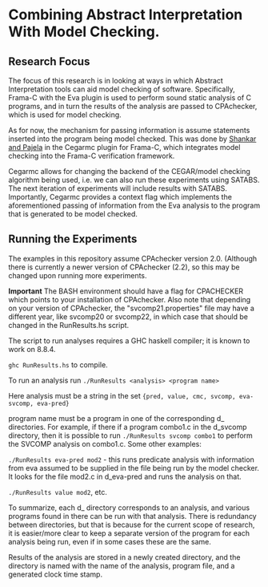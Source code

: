# Combining Abstract Interpretation With Model Checking.

## Research Focus

The focus of this research is in looking at ways in which Abstract Interpretation
tools can aid model checking of software. Specifically, Frama-C with the Eva
plugin is used to perform sound static analysis of C programs, and in turn the
results of the analysis are passed to CPAchecker, which is used for model
checking.

As for now, the mechanism for passing information is assume statements inserted
into the program being model checked. This was done by [Shankar and Pajela](https://spinroot.com/spin/Workshops/ws16/SPIN_2016_paper_24.pdf) in the Cegarmc plugin for
Frama-C, which integrates model checking into the Frama-C verification framework.

Cegarmc allows for changing the backend of the CEGAR/model checking algorithm
being used, i.e. we can also run these experiments using SATABS. The next
iteration of experiments will include results with SATABS. Importantly, Cegarmc
provides a context flag which implements the aforementioned passing of information
from the Eva analysis to the program that is generated to be model checked.

## Running the Experiments

The examples in this repository assume CPAchecker version 2.0. (Although there is
currently a newer version of CPAchecker (2.2), so this may be changed upon running
more experiments.

**Important** The BASH environment should have a flag for CPACHECKER which points
to your installation of CPAchecker. Also note that depending on your version of
CPAchecker, the "svcomp21.properties" file may have a different year, like
svcomp20 or svcomp22, in which case that should be changed in the RunResults.hs
script.

The script to run analyses requires a GHC haskell compiler; it is known to work
on 8.8.4.

``` ghc RunResults.hs ``` to compile.

To run an analysis run ```./RunResults <analysis> <program name>```

Here analysis must be a string in the set ```{pred, value, cmc, svcomp, eva-svcomp,
eva-pred}```

program name must be a program in one of the corresponding d_ directories. For
example, if there if a program combo1.c in the d_svcomp directory, then it is
possible to run ```./RunResults svcomp combo1``` to perform the SVCOMP analysis
on combo1.c. Some other examples:

```./RunResults eva-pred mod2``` - this runs predicate analysis with information
from eva assumed to be supplied in the file being run by the model checker. It
looks for the file mod2.c in d_eva-pred and runs the analysis on that.

```./RunResults value mod2```, etc.

To summarize, each d_ directory corresponds to an analysis, and various programs
found in there can be run with that analysis. There is redundancy between
directories, but that is because for the current scope of research, it is
easier/more clear to keep a separate version of the program for each analysis being run,
even if in some cases these are the same.

Results of the analysis are stored in a newly created directory, and the directory
is named with the name of the analysis, program file, and a generated clock time
stamp.
